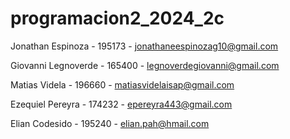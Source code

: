 # programacion2_2024_2c
Jonathan Espinoza - 195173 - jonathaneespinozag10@gmail.com

Giovanni Legnoverde - 165400 - legnoverdegiovanni@gmail.com

Matias Videla - 196660 - matiasvidelaisap@gmail.com

Ezequiel Pereyra - 174232 - epereyra443@gmail.com

Elian Codesido - 195240 - elian.pah@hmail.com
